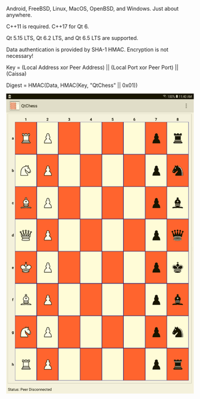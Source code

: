 Android, FreeBSD, Linux, MacOS, OpenBSD, and Windows. Just about anywhere.

C++11 is required. C++17 for Qt 6.

Qt 5.15 LTS, Qt 6.2 LTS, and Qt 6.5 LTS are supported.

Data authentication is provided by SHA-1 HMAC. Encryption is not necessary!

Key = (Local Address xor Peer Address) || (Local Port xor Peer Port) || (Caissa)

Digest = HMAC(Data, HMAC(Key, "QtChess" || 0x01))

![play](https://github.com/textbrowser/qtchess/blob/master/Images/play.png)

